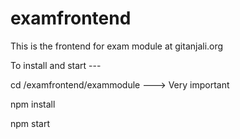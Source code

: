 # examfrontend

This is the frontend for exam module at gitanjali.org

To install and start ---

cd <working directory>/examfrontend/exammodule ---> Very important
  
npm install
  
npm start
  
